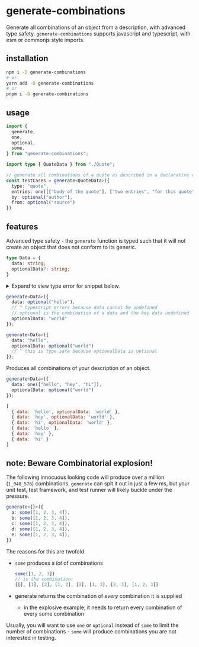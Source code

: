 # generate-combinations

Generate all combinations of an object from a description, with advanced type safety. `generate-combinations` supports javascript and typescript, with esm or commonjs style imports.

## installation

```bash
npm i -D generate-combinations
# or
yarn add -D generate-combinations
# or
pnpm i -D generate-combinations
```

## usage

```typescript
import {
  generate,
  one,
  optional,
  some,
} from "generate-combinations";

import type { QuoteData } from "./Quote";

// generate all combinations of a quote as described in a declarative api!
const testCases = generate<QuoteData>({
  type: "quote",
  entries: one([["body of the quote"], ["two entries", "for this quote"]]),
  by: optional("author"),
  from: optional("source")
})
```

## features

Advanced type safety - the `generate` function is typed such that it will not create an object that does not conform to its generic.
```typescript
type Data = {
  data: string;
  optionalData?: string;
}

```

<details><summary>
  Expand to view type error for snippet below.
  </summary><p>

``` typescript
(property) data: string | Combination<string>
  Type 'Combination<string | typeof KeyValueUndefined>' is not assignable to type 'string | Combination<string>'.
    Type 'Combination<string | typeof KeyValueUndefined>' is not assignable to type 'Combination<string>'.
      Type 'string | typeof KeyValueUndefined' is not assignable to type 'string'.
        Type 'typeof KeyValueUndefined' is not assignable to type 'string'.ts(2322)
index.test.ts(22, 3): The expected type comes from property 'data' which is declared here on type 'GenerationTemplate<Data>'
```

</p></details>

```typescript
generate<Data>({
  data: optional("hello"),
  // ^ typescript errors because data cannot be undefined
  // optional is the combination of a data and the key data undefined
  optionalData: "world"
});
```

```typescript
generate<Data>({
  data: "hello",
  optionalData: optional("world")
  // ^ this is type safe because optionalData is optional
});
```

Produces all combinations of your description of an object.

```typescript
generate<Data>({
  data: one(["hello", "hey", "hi"]),
  optionalData: optional("world")
});
```

```js
[
  { data: 'hello', optionalData: 'world' },
  { data: 'hey', optionalData: 'world' },
  { data: 'hi', optionalData: 'world' },
  { data: 'hello' },
  { data: 'hey' },
  { data: 'hi' }
]
```

## note: Beware Combinatorial explosion!

The following innocuous looking code will produce over a million (`1_048_576`) combinations. `generate` can spit it out in just a few ms, but your unit test, test framework, and test runner will likely buckle under the pressure.

```typescript
generate<{}>({
  a: some([1, 2, 3, 4]),
  b: some([1, 2, 3, 4]),
  c: some([1, 2, 3, 4]),
  d: some([1, 2, 3, 4]),
  e: some([1, 2, 3, 4]),
})
```

The reasons for this are twofold

- `some` produces a *lot* of combinations

  ```typescript
  some([1, 2, 3])
  // is the combination:
  [[], [1], [2], [1, 2], [3], [1, 3], [2, 3], [1, 2, 3]]
  ```
  
- generate returns the combination of *every* combination it is supplied
  - in the explosive example, it needs to return every combination of every some combination

Usually, you will want to use `one` or `optional` instead of `some` to limit the number of combinations - `some` will produce combinations you are not interested in testing.
